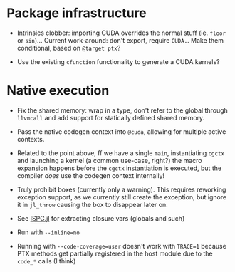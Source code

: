 # Package infrastructure

* Intrinsics clobber: importing CUDA overrides the normal stuff (ie. `floor` or
  `sin`)... Current work-around: don't export, require `CUDA.`. Make them
  conditional, based on `@target ptx`?

* Use the existing `cfunction` functionality to generate a CUDA kernels?


# Native execution

* Fix the shared memory: wrap in a type, don't refer to the global through
  `llvmcall` and add support for statically defined shared memory.

* Pass the native codegen context into `@cuda`, allowing for multiple active
  contexts.

* Related to the point above, ff we have a single `main`, instantiating `cgctx`
  and launching a kernel (a common use-case, right?) the macro expansion happens
  before the `cgctx` instantiation is executed, but the compiler _does_ use the
  codegen context internally!

* Truly prohibit boxes (currently only a warning). This requires reworking
  exception support, as we currently still create the exception, but ignore it
  in `jl_throw` causing the box to disappear later on.

* See [ISPC.jl](https://github.com/damiendr/ISPC.jl) for extracting closure vars
  (globals and such)

* Run with `--inline=no`

* Running with `--code-coverage=user` doesn't work with `TRACE=1` because PTX
  methods get partially registered in the host module due to the `code_*` calls
  (I think)
